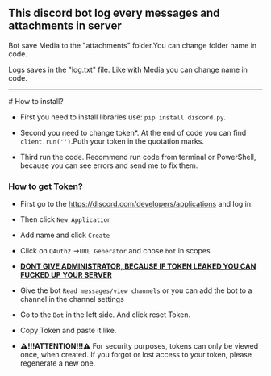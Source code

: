 ## This discord bot log every messages and attachments in server 

Bot save Media to the "attachments" folder.You can change folder name in code.

Logs saves in the "log.txt" file. Like with Media you can change name in code.

---

# How to install?

- First you need to install libraries use: `pip install discord.py`.
  
- Second you need to change token*. At the end of code you can find `client.run('')`.Puth your token in the quotation marks.
  
- Third run the code. Recommend run code from terminal or PowerShell, because you can see errors and send me to fix them.
  

### How to get Token?

- First go to the https://discord.com/developers/applications and log in.
- Then click `New Application`

- Add name and click `Create`
  
- Click on `OAuth2` ->`URL Generator` and chose `bot` in scopes
  
- **<u>DONT GIVE ADMINISTRATOR, BECAUSE IF TOKEN LEAKED YOU CAN FUCKED UP YOUR SERVER</u>**
  
- Give the bot `Read messages/view channels` or you can add the bot to a channel in the channel settings
  
- Go to the `Bot` in the left side. And click reset Token.
  
- Copy Token and paste it like.
  
- **⚠️!!!ATTENTION!!!⚠️** For security purposes, tokens can only be viewed once, when created. If you forgot or lost access to your token, please regenerate a new one.
